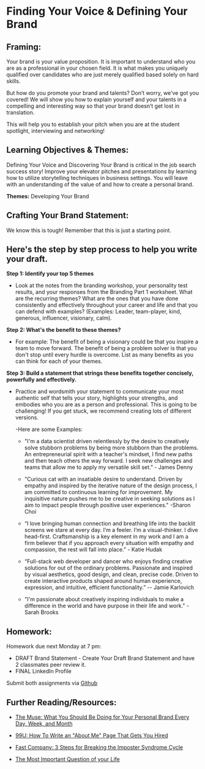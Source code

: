 # Finding Your Voice & Defining Your Brand

## Framing:
Your brand is your value proposition. It is important to understand who you are as a professional in your chosen field. It is what makes you uniquely qualified over candidates who are just merely qualified based solely on hard skills.

But how do you promote your brand and talents? Don’t worry, we’ve got you covered!  We will show you how to explain yourself and your talents in a compelling and interesting way so that your brand doesn’t get lost in translation.

This will help you to establish your pitch when you are at the student spotlight, interviewing and networking! 

## Learning Objectives & Themes:
Defining Your Voice and Discovering Your Brand is critical in the job search success story! Improve your elevator pitches and presentations by learning how to utilize storytelling techniques in business settings. You will leave with an understanding of the value of and how to create a personal brand. 

**Themes:** Developing Your Brand

## Crafting Your Brand Statement: 
We know this is tough! Remember that this is just a starting point. 

## Here's the step by step process to help you write your draft. 

**Step 1: Identify your top 5 themes** 
  - Look at the notes from the branding workshop, your personality test results, and your responses from the Branding Part 1 worksheet. What are the recurring themes? What are the ones that you have done consistently and effectively throughout your career and life and that you can defend with examples? (Examples: Leader, team-player, kind, generous, influencer, visionary, calm). 
  
**Step 2: What's the benefit to these themes?** 
- For example: The benefit of being a visionary could be that you inspire a team to move forward. The benefit of being a problem solver is that you don't stop until every hurdle is overcome. List as many benefits as you can think for each of your themes. 
  
**Step 3: Build a statement that strings these benefits together concisely, powerfully and effectively.** 
- Practice and wordsmith your statement to communicate your most authentic self that tells your story, highlights your strengths, and embodies who you are as a person and professional. This is going to be challenging! If you get stuck, we recommend creating lots of different versions.
    
    -Here are some Examples: 
    - "I'm a data scientist driven relentlessly by the desire to creatively solve stubborn problems by being more stubborn than the problems. An entrepreneurial spirit with a teacher's mindset, I find new paths and then teach others the way forward. I seek new challenges and teams that allow me to apply my versatile skill set.” - James Denny 

    - "Curious cat with an insatiable desire to understand. Driven by empathy and inspired by the iterative nature of the design process, I am committed to continuous learning for improvement. My inquisitive nature pushes me to be creative in seeking solutions as I aim to impact people through positive user experiences." -Sharon Choi 

    - “I love bringing human connection and breathing life into the backlit screens we stare at every day. I’m a feeler. I’m a visual-thinker. I dive head-first. Craftsmanship is a key element in my work and I am a firm believer that if you approach every situation with empathy and compassion, the rest will fall into place.” - Katie Hudak

    - “Full-stack web developer and dancer who enjoys finding creative solutions for out of the ordinary problems. Passionate and inspired by visual aesthetics, good design, and clean, precise code. Driven to create interactive products shaped around human experience, expression, and intuitive, efficient functionality.” -- Jamie Karlovich 

    - "I'm passionate about creatively inspiring individuals to make a difference in the world and have purpose in their life and work." - Sarah Brooks 


## Homework: 

Homework due next Monday at 7 pm: 

- DRAFT Brand Statement - Create Your Draft Brand Statement and have 2 classmates peer review it. 
- FINAL LinkedIn Profile

Submit both assignments via [Github](https://github.com/ga-students/wdiroutcomes/blob/master/SubmittingHW.md)


## Further Reading/Resources:
- [The Muse: What You Should Be Doing for Your Personal Brand Every Day, Week, and Month](https://www.themuse.com/advice/what-you-should-be-doing-for-your-personal-brand-every-day-week-and-month?utm_source=Sailthru&utm_medium=email&utm_campaign=What%20You%20Should%20Be%20Doing%20for%20Your%20Personal%20Brand%20Every%20Day%2C%20Week%2C%20and%20Month&utm_term=Daily%20Email%20List)

- [99U: How To Write an "About Me" Page That Gets You Hired](http://99u.com/articles/51669/how-to-write-about-me-section?utm_source=Sailthru&utm_medium=email&utm_campaign=%2A%20New%20BOTW%20Template%209/13/15&utm_term=Sunday%20-%20Best%20of%20The%20Web)

- [Fast Company: 3 Steps for Breaking the Imposter Syndrome Cycle](http://www.fastcompany.com/3057504/work-smart/3-steps-for-breaking-the-imposter-syndrome-cycle?utm_source=mailchimp&utm_medium=email&utm_campaign=colead-daily-newsletter-featured&position=1&partner=newsletter&campaign_date=03082016)

- [The Most Important Question of your Life](https://markmanson.net/question)


